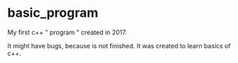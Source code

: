 # basic_program

My first c++ " program " created in 2017.

It might have bugs, because is not finished. It was created to learn basics of c++.
